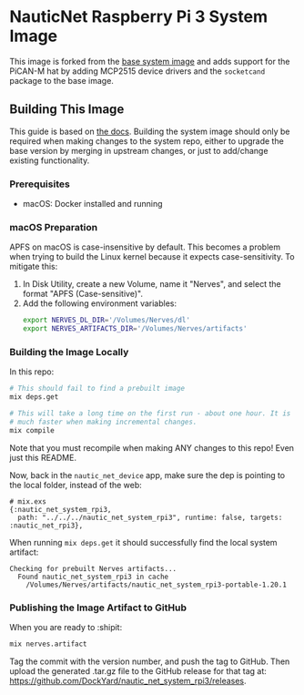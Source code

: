 # NauticNet Raspberry Pi 3 System Image

This image is forked from the [base system image](https://github.com/nerves-project/nerves_system_rpi3) and adds support for the PiCAN-M hat by adding MCP2515 device drivers and the `socketcand` package to the base image.

## Building This Image

This guide is based on [the docs](https://hexdocs.pm/nerves/customizing-systems.html). Building the system image should only be required when making changes to the system repo, either to upgrade the base version by merging in upstream changes, or just to add/change existing functionality.

### Prerequisites

- macOS: Docker installed and running

### macOS Preparation

APFS on macOS is case-insensitive by default. This becomes a problem when trying to build the Linux kernel because it expects case-sensitivity. To mitigate this:

1. In Disk Utility, create a new Volume, name it "Nerves", and select the format "APFS (Case-sensitive)".
2. Add the following environment variables:
   ```sh
   export NERVES_DL_DIR='/Volumes/Nerves/dl'
   export NERVES_ARTIFACTS_DIR='/Volumes/Nerves/artifacts'
   ```

### Building the Image Locally

In this repo:

```sh
# This should fail to find a prebuilt image
mix deps.get

# This will take a long time on the first run - about one hour. It is
# much faster when making incremental changes.
mix compile
```

Note that you must recompile when making ANY changes to this repo! Even just this README.

Now, back in the `nautic_net_device` app, make sure the dep is pointing to the local folder, instead of the web:

```
# mix.exs
{:nautic_net_system_rpi3,
  path: "../../../nautic_net_system_rpi3", runtime: false, targets: :nautic_net_rpi3},
```

When running `mix deps.get` it should successfully find the local system artifact:

```
Checking for prebuilt Nerves artifacts...
  Found nautic_net_system_rpi3 in cache
    /Volumes/Nerves/artifacts/nautic_net_system_rpi3-portable-1.20.1
```

### Publishing the Image Artifact to GitHub

When you are ready to :shipit:

```sh
mix nerves.artifact
```

Tag the commit with the version number, and push the tag to GitHub. Then upload the generated .tar.gz file to the GitHub release for that tag at: https://github.com/DockYard/nautic_net_system_rpi3/releases.
